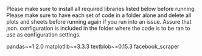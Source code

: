 Please make sure to install all required libraries listed below before running.
Please make sure to have each set of code in a folder alone and delete all plots and sheets before running again if you run into an issue.
Assure that json. configuration is included in the folder where the code is to be ran to use as configuration settings.

pandas~=1.2.0
matplotlib~=3.3.3
textblob~=0.15.3
facebook_scraper
